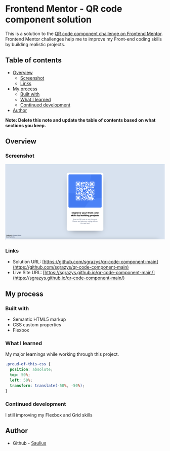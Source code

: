 # Frontend Mentor - QR code component solution

This is a solution to the [QR code component challenge on Frontend Mentor](https://www.frontendmentor.io/challenges/qr-code-component-iux_sIO_H). Frontend Mentor challenges help me to improve my Front-end coding skills by building realistic projects. 

## Table of contents

- [Overview](#overview)
  - [Screenshot](#screenshot)
  - [Links](#links)
- [My process](#my-process)
  - [Built with](#built-with)
  - [What I learned](#what-i-learned)
  - [Continued development](#continued-development)
- [Author](#author)

**Note: Delete this note and update the table of contents based on what sections you keep.**

## Overview

### Screenshot

![](./images/Screenshot%20.png)


### Links

- Solution URL: [https://github.com/sgrazys/qr-code-component-main](https://github.com/sgrazys/qr-code-component-main)
- Live Site URL: [https://sgrazys.github.io/qr-code-component-main/](https://sgrazys.github.io/qr-code-component-main/)

## My process

### Built with

- Semantic HTML5 markup
- CSS custom properties
- Flexbox


### What I learned

My major learnings while working through this project.

```css
.proud-of-this-css {
  position: absolute;
  top: 50%;
  left: 50%;
  transform: translate(-50%, -50%);
}
```

### Continued development

I still improving my Flexbox and Grid skills 


## Author

- Github - [Saulius](https://github.com/sgrazys)
